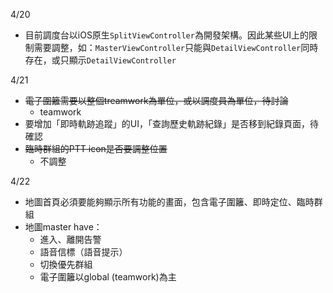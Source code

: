 4/20

* 目前調度台以iOS原生`SplitViewController`為開發架構。因此某些UI上的限制需要調整，如：`MasterViewController`只能與`DetailViewController`同時存在，或只顯示`DetailViewController`

4/21

* <del>電子圍籬需要以整個treamwork為單位，或以調度員為單位，待討論</del>
	* teamwork
* 要增加「即時軌跡追蹤」的UI，「查詢歷史軌跡紀錄」是否移到紀錄頁面，待確認
* <del>臨時群組的PTT icon是否要調整位置</del>
	*  不調整

4/22

* 地圖首頁必須要能夠顯示所有功能的畫面，包含電子圍籬、即時定位、臨時群組
* 地圖master have：
	*  進入、離開告警
	*  語音信標（語音提示）
	*  切換優先群組
	*  電子圍籬以global (teamwork)為主